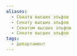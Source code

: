 ```yaml
---
aliases:
  - Сената высших эльфов
  - Сенату высших эльфов
  - Сенатом высших эльфов
  - Сенате высших эльфов
tags:
  - департамент
---
```

